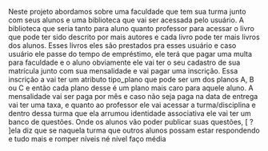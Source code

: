 Neste projeto abordamos sobre uma faculdade que tem sua turma junto com seus alunos e uma biblioteca que vai ser acessada pelo usuário. A biblioteca que seria tanto para aluno quanto professor para acessar o livro que pode ter sido descrito por mais autores e cada livro pode ter mais livros dos alunos. Esses livros eles são prestados pra esses usuário e caso usuário ele passe do tempo de empréstimo, ele terá que pagar uma multa para faculdade e o aluno obviamente ele vai ter o seu cadastro de sua matrícula junto com sua mensalidade e vai pagar uma inscrição. Essa inscrição a vai ter um atributo tipo_plano que pode ser um dos planos A, B ou C e então cada plano desse é um plano mais caro para aquele aluno. A mensalidade vai ser paga por mês e caso não seja paga na data de entrega vai ter uma taxa, e quanto ao professor ele vai acessar a turma/disciplina e dentro dessa turma que ela arrumou identidade associativa ele vai ter um banco de questões. Onde os alunos vão poder publicar suas questões, [ ? ]ela diz que se naquela turma que outros alunos possam estar respondendo e tudo mais e romper níveis né nível faço média
